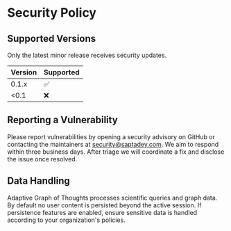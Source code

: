 # Security Policy

## Supported Versions

Only the latest minor release receives security updates.

| Version | Supported |
| ------- | --------- |
| 0.1.x   | :white_check_mark: |
| <0.1    | :x: |

## Reporting a Vulnerability

Please report vulnerabilities by opening a security advisory on GitHub or
contacting the maintainers at <security@saptadey.com>. We aim to respond within
three business days. After triage we will coordinate a fix and disclose the
issue once resolved.

## Data Handling

Adaptive Graph of Thoughts processes scientific queries and graph data. By
default no user content is persisted beyond the active session. If persistence
features are enabled, ensure sensitive data is handled according to your
organization's policies.
